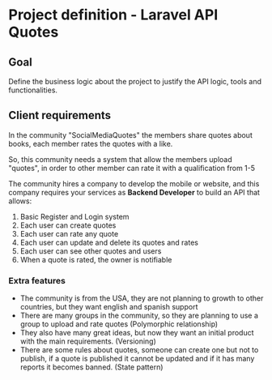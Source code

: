 # Project definition - Laravel API Quotes

## Goal

Define the business logic about the project to justify the API logic, tools and functionalities.

## Client requirements

In the community "SocialMediaQuotes" the members share quotes about books, each member rates the quotes with a like.  

So, this community needs a system that allow the members upload "quotes", in order to other member can rate it with a qualification from 1-5

The community hires a company to develop the mobile or website, and this company requires your services as **Backend Developer** to build an API that allows:

1. Basic Register and Login system
2. Each user can create quotes
3. Each user can rate any quote
4. Each user can update and delete its quotes and rates
5. Each user can see other quotes and users
6. When a quote is rated, the owner is notifiable

### Extra features

- The community is from the USA, they are not planning to growth to other countries, but they want english and spanish support
- There are many groups in the community, so they are planning to use a group to upload and rate quotes (Polymorphic relationship)
- They also have many great ideas, but now they want an initial product with the main requirements. (Versioning)
- There are some rules about quotes, someone can create one but not to publish, if a quote is published it cannot be updated and if it has many reports it becomes banned. (State pattern)

